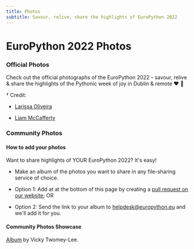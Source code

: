 ```yaml
---
title: Photos
subtitle: Savour, relive, share the highlights of EuroPython 2022
---
```


# EuroPython 2022 Photos

### Official Photos
Check out the official photographs of the EuroPython 2022 - savour, relive & share the highlights of the Pythonic week of joy in Dublin & remote ❤️ 🐍

<ButtonWithTitle title="taken by Larissa Oliveira † & Liam McCafferty †" text="EuroPython 2022 Official Photos!" href="https://www.flickr.com/groups/14792291@N24/" />

† Credit:
- <a href="https://linktr.ee/larissaoliveiraphotography)" target="_blank">Larissa Oliveira</a>

- <a href="https://mccafferty.eu/)" target="_blank">Liam McCafferty</a>

### Community Photos

#### How to add your photos ####

Want to share highlights of YOUR EuroPython 2022? It's easy!
-  Make an album of the photos you want to share in any file-sharing service of choice.

-  Option 1: Add at at the bottom of this page by creating a [pull request on our website](https://github.com/EuroPython/website/blob/main/data/pages-content/photos); OR

- Option 2: Send the link to your album to helpdesk@europython.eu and we'll add it for you.

#### Community Photos Showcase ####
[Album](https://www.flickr.com/photos/whykay/albums/72177720300702821) by Vicky Twomey-Lee.
